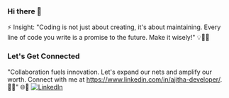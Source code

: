 ### Hi there 👋
⚡ Insight: "Coding is not just about creating, it's about maintaining. Every line of code you write is a promise to the future. Make it wisely!" 💡👩‍💻
### Let's Get Connected
"Collaboration fuels innovation. Let's expand our nets and amplify our worth. Connect with me at https://www.linkedin.com/in/ajitha-developer/. 🏃‍♀️" 🌐🚀
[![LinkedIn](images/linkedin-logo.png)](https://www.linkedin.com/in/ajitha-developer/)
